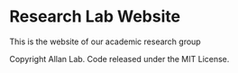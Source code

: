 # Research Lab Website

This is the website of our academic research group

Copyright Allan Lab. Code released under the MIT License.

